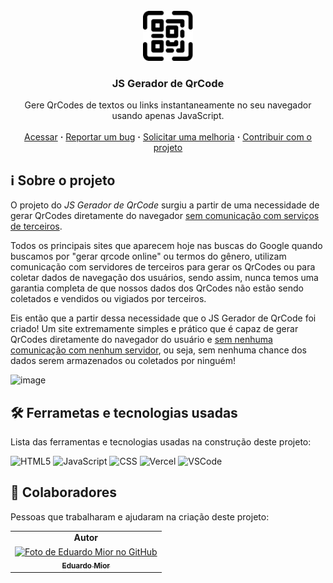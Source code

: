 <!-- LOGO -->
<br />
<div align="center">
  <a href="https://github.com/eduardo-mior/gerador-de-qrcode">
    <img src="icon.png" alt="Logo" width="80" height="80">
  </a>

  <h3 align="center">JS Gerador de QrCode</h3>

  <p align="center">
    Gere QrCodes de textos ou links instantaneamente no seu navegador usando apenas JavaScript.
    <br />
    <br />
    <a href="https://gerador-de-qrcode-js.vercel.app/">Acessar</a>
    <b>·</b>
    <a href="https://github.com/eduardo-mior/gerador-de-qrcode/issues">Reportar um bug</a>
    <b>·</b>
    <a href="https://github.com/eduardo-mior/gerador-de-qrcode/issues">Solicitar uma melhoria</a>
    <b>·</b>
    <a href="https://github.com/eduardo-mior/gerador-de-qrcode/pulls">Contribuir com o projeto</a>
  </p>
  
</div>

## ℹ Sobre o projeto
O projeto do *JS Gerador de QrCode* surgiu a partir de uma necessidade de gerar QrCodes diretamente do navegador <ins>sem comunicação com serviços de terceiros</ins>. 
 
Todos os principais sites que aparecem hoje nas buscas do Google quando buscamos por "gerar qrcode online" ou termos do gênero, utilizam comunicação com servidores de terceiros para gerar os QrCodes ou para coletar dados de navegação dos usuários, sendo assim, nunca temos uma garantia completa de que nossos dados dos QrCodes não estão sendo coletados e vendidos ou vigiados por terceiros.

Eis então que a partir dessa necessidade que o JS Gerador de QrCode foi criado! Um site extremamente simples e prático que é capaz de gerar QrCodes diretamente do navegador do usuário e <ins>sem nenhuma comunicação com nenhum servidor</ins>, ou seja, sem nenhuma chance dos dados serem armazenados ou coletados por ninguém!

![image](https://user-images.githubusercontent.com/32434418/234318953-8ca19e11-3918-4d93-aa7b-f8f3bab24630.png)
 
 
## 🛠 Ferrametas e tecnologias usadas

Lista das ferramentas e tecnologias usadas na construção deste projeto:
  
![HTML5](https://img.shields.io/badge/html5-%23E34F26.svg?style=for-the-badge&logo=html5&logoColor=white)
![JavaScript](https://img.shields.io/badge/JavaScript-323330?style=for-the-badge&logo=javascript&logoColor=F7DF1E)
![CSS](https://img.shields.io/badge/CSS3-1572B6?style=for-the-badge&logo=css3&logoColor=white)
![Vercel](https://img.shields.io/badge/Vercel-000000?style=for-the-badge&logo=vercel&logoColor=white)
![VSCode](https://img.shields.io/badge/VSCode-0078D4?style=for-the-badge&logo=visual%20studio%20code&logoColor=white)
 
 
## 🤝 Colaboradores 
Pessoas que trabalharam e ajudaram na criação deste projeto:
<table>
  <tr>
    <td align="center">
      <b>Autor</b>
    </td>
  </tr>
  <tr>
    <td align="center">
      <a href="https://github.com/eduardo-mior">
        <img src="https://avatars.githubusercontent.com/u/32434418" width="100px;" alt="Foto de Eduardo Mior no GitHub"/><br>
        <sub>
          <b>Eduardo Mior</b>
        </sub>
      </a>
    </td>
  </tr>
</table>
